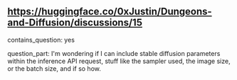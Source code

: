 ## https://huggingface.co/0xJustin/Dungeons-and-Diffusion/discussions/15

contains_question: yes

question_part: I'm wondering if I can include stable diffusion parameters within the inference API request, stuff like the sampler used, the image size, or the batch size, and if so how.